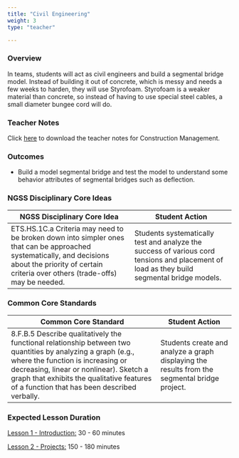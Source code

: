 ```yaml
---
title: "Civil Engineering"
weight: 3
type: "teacher" 

---
```


### Overview

In teams, students will act as civil engineers and build a segmental bridge model.  Instead of building it out of concrete, which is messy and needs a few weeks to harden, they will use Styrofoam.  Styrofoam is a weaker material than concrete, so instead of having to use special steel cables, a small diameter bungee cord will do.   

### Teacher Notes

Click <a href="https://docs.google.com/document/d/1yO2ENeZjDgJD1oRk4yEL7H2QxNOndppwLhhtYrOFZDs/edit?usp=sharing" target="_blank">here</a> to download the teacher notes for Construction Management.

### Outcomes
* Build a model segmental bridge and test the model to understand some behavior attributes of segmental bridges such as deflection. 
 
### NGSS Disciplinary Core Ideas

| NGSS Disciplinary Core Idea                                                                                                                                                                           | Student Action                                                                                                                             |
| ----------------------------------------------------------------------------------------------------------------------------------------------------------------------------------------------------- | ------------------------------------------------------------------------------------------------------------------------------------------ |
| ETS.HS.1C.a Criteria may need to be broken down into simpler ones that can be approached systematically, and decisions about the priority of certain criteria over others (trade-offs) may be needed. | Students systematically test and analyze the success of various cord tensions and placement of load as they build segmental bridge models. |
 
### Common Core Standards

| Common Core Standard                                                                                                                                                                                                                                                                      | Student Action                                                                                |
| ----------------------------------------------------------------------------------------------------------------------------------------------------------------------------------------------------------------------------------------------------------------------------------------- | --------------------------------------------------------------------------------------------- |
| 8.F.B.5 Describe qualitatively the functional relationship between two quantities by analyzing a graph (e.g., where the function is increasing or decreasing, linear or nonlinear). Sketch a graph that exhibits the qualitative features of a function that has been described verbally. | Students create and analyze a graph displaying the results from the segmental bridge project. |

### Expected Lesson Duration

[Lesson 1 - Introduction:](./1_lesson_1/) 30 - 60 minutes

[Lesson 2 - Projects:](./2_lesson_2/) 150 - 180 minutes

<!-- [Lesson 3 - Quiz:](./3_lesson_3/) 30 - 60 minutes -->